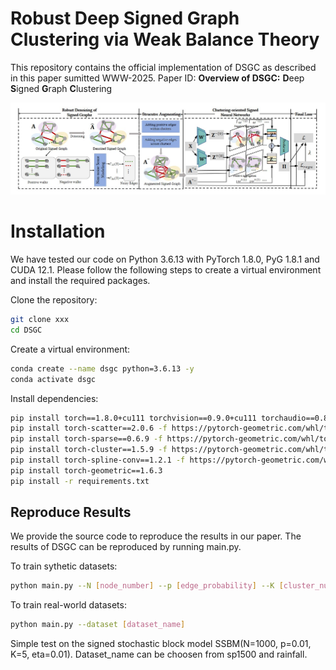 # Robust Deep Signed Graph Clustering via Weak Balance Theory
This repository contains the official implementation of DSGC as described in this paper sumitted WWW-2025. Paper ID:
**Overview of DSGC:** **D**eep **S**igned **G**raph **C**lustering

![image](https://github.com/yaoyaohuanghuang/DSGC/blob/main/IMG/framework_www.jpg)

# Installation
We have tested our code on Python 3.6.13 with PyTorch 1.8.0, PyG 1.8.1 and CUDA 12.1. Please follow the following steps to create a virtual environment and install the required packages.

Clone the repository:
```bash
git clone xxx
cd DSGC
```

Create a virtual environment:
```bash
conda create --name dsgc python=3.6.13 -y
conda activate dsgc
```

Install dependencies:
```bash
pip install torch==1.8.0+cu111 torchvision==0.9.0+cu111 torchaudio==0.8.0 -f https://download.pytorch.org/whl/torch_stable.html
pip install torch-scatter==2.0.6 -f https://pytorch-geometric.com/whl/torch-1.8.0+cu111.html
pip install torch-sparse==0.6.9 -f https://pytorch-geometric.com/whl/torch-1.8.0+cu111.html
pip install torch-cluster==1.5.9 -f https://pytorch-geometric.com/whl/torch-1.8.0+cu111.html
pip install torch-spline-conv==1.2.1 -f https://pytorch-geometric.com/whl/torch-1.8.0+cu111.html
pip install torch-geometric==1.6.3
pip install -r requirements.txt
```
## Reproduce Results
We provide the source code to reproduce the results in our paper. The results of DSGC can be reproduced by running main.py. 

To train sythetic datasets:
```bash
python main.py --N [node_number] --p [edge_probability] --K [cluster_number] --eta [flip_probability]
```
To train real-world datasets:
```bash
python main.py --dataset [dataset_name]
```
Simple test on the signed stochastic block model SSBM(N=1000, p=0.01, K=5, eta=0.01). Dataset_name can be choosen from sp1500 and rainfall.
